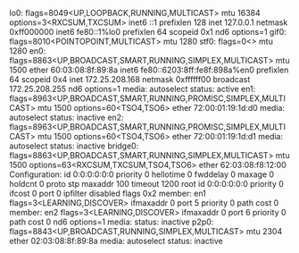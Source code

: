 lo0: flags=8049<UP,LOOPBACK,RUNNING,MULTICAST> mtu 16384
	options=3<RXCSUM,TXCSUM>
	inet6 ::1 prefixlen 128 
	inet 127.0.0.1 netmask 0xff000000 
	inet6 fe80::1%lo0 prefixlen 64 scopeid 0x1 
	nd6 options=1<PERFORMNUD>
gif0: flags=8010<POINTOPOINT,MULTICAST> mtu 1280
stf0: flags=0<> mtu 1280
en0: flags=8863<UP,BROADCAST,SMART,RUNNING,SIMPLEX,MULTICAST> mtu 1500
	ether 60:03:08:8f:89:8a 
	inet6 fe80::6203:8ff:fe8f:898a%en0 prefixlen 64 scopeid 0x4 
	inet 172.25.208.168 netmask 0xffffff00 broadcast 172.25.208.255
	nd6 options=1<PERFORMNUD>
	media: autoselect
	status: active
en1: flags=8963<UP,BROADCAST,SMART,RUNNING,PROMISC,SIMPLEX,MULTICAST> mtu 1500
	options=60<TSO4,TSO6>
	ether 72:00:01:19:1d:d0 
	media: autoselect <full-duplex>
	status: inactive
en2: flags=8963<UP,BROADCAST,SMART,RUNNING,PROMISC,SIMPLEX,MULTICAST> mtu 1500
	options=60<TSO4,TSO6>
	ether 72:00:01:19:1d:d1 
	media: autoselect <full-duplex>
	status: inactive
bridge0: flags=8863<UP,BROADCAST,SMART,RUNNING,SIMPLEX,MULTICAST> mtu 1500
	options=63<RXCSUM,TXCSUM,TSO4,TSO6>
	ether 62:03:08:f8:12:00 
	Configuration:
		id 0:0:0:0:0:0 priority 0 hellotime 0 fwddelay 0
		maxage 0 holdcnt 0 proto stp maxaddr 100 timeout 1200
		root id 0:0:0:0:0:0 priority 0 ifcost 0 port 0
		ipfilter disabled flags 0x2
	member: en1 flags=3<LEARNING,DISCOVER>
	        ifmaxaddr 0 port 5 priority 0 path cost 0
	member: en2 flags=3<LEARNING,DISCOVER>
	        ifmaxaddr 0 port 6 priority 0 path cost 0
	nd6 options=1<PERFORMNUD>
	media: <unknown type>
	status: inactive
p2p0: flags=8843<UP,BROADCAST,RUNNING,SIMPLEX,MULTICAST> mtu 2304
	ether 02:03:08:8f:89:8a 
	media: autoselect
	status: inactive
